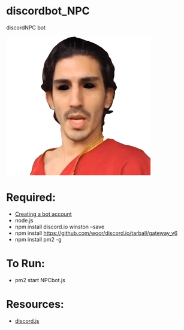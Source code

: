 # discordbot_NPC
discordNPC bot


![GitHub Logo](/bot.png)


# Required:
  * [Creating a bot account](https://discordpy.readthedocs.io/en/latest/discord.html)
  * node.js
  * npm install discord.io winston –save
  * npm install https://github.com/woor/discord.io/tarball/gateway_v6
  * npm install pm2 -g

# To Run:
  * pm2 start NPCbot.js
  
# Resources:
  * [discord.js](https://discord.js.org/#/docs/main/stable/general/welcome)
